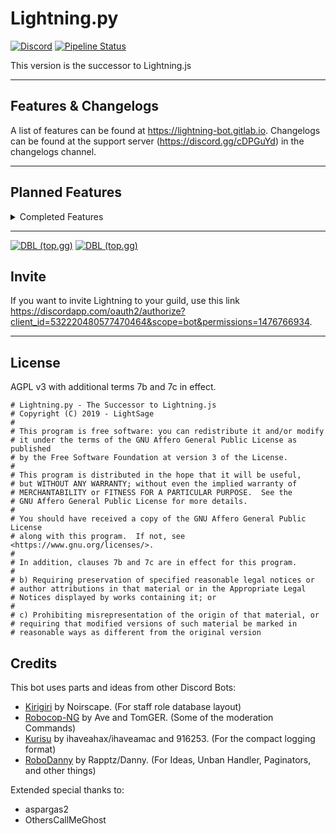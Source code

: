 # Lightning.py
[![Discord](https://img.shields.io/discord/527887739178188830.svg)](https://discord.gg/cDPGuYd)
[![Pipeline Status](https://img.shields.io/gitlab/pipeline/lightning-bot/Lightning?label=Pipeline&logo=GitLab)](https://gitlab.com/lightning-bot/Lightning/pipelines/latest)

This version is the successor to Lightning.js

---

## Features & Changelogs

A list of features can be found at https://lightning-bot.gitlab.io. Changelogs can be found at the support server (https://discord.gg/cDPGuYd) in the changelogs channel.

---
## Planned Features

<details>
<summary>Completed Features</summary>
<p>

- [x] Message Logging 
- [x] Logging: Invite Watching (soon to be rewritten)
- [x] Member Count
- [x] Announcement Maker
- [x] Moderation: Mute
- [x] Moderation: Restrictions
- [x] Moderation: Ban ID/Hackban
- [x] Moderation: Silent Kick
- [x] Moderation: Reapply Restrictions on Member Join
- [x] Admin: Fetch the guild's userlog.json file (Obsolete since v2)
- [x] Status Switching
- [x] Support Server: Special commands that help moderate the support server
- [x] Bot Owner: Blacklist Guilds and Users
- [x] Bot Owner: Search blacklist with an ID
- [x] Lightning's Timer System: Reminders/Timers
- [x] Moderation: Time Ban (relies on Lightning's Timer System)
- [x] Lightning's Timer System: Allow reminder author to delete their own reminders
- [x] Lightning's Timer System: Management Cog (PCA/PCM)
- [x] Lightning's Timer System: 6 Hour Data Backup (Now Unused since v2)
- [x] Moderation: Time Mute (relies on Lightning's Timer System)
- [x] Better Help Command

</p>
</details>

---
[![DBL (top.gg)](https://top.gg/api/widget/status/532220480577470464.svg)](https://top.gg/bot/532220480577470464)
[![DBL (top.gg)](https://top.gg/api/widget/owner/532220480577470464.svg)](https://top.gg/bot/532220480577470464)
## Invite

If you want to invite Lightning to your guild, use this link https://discordapp.com/oauth2/authorize?client_id=532220480577470464&scope=bot&permissions=1476766934.

---
## License
AGPL v3 with additional terms 7b and 7c in effect.
```
# Lightning.py - The Successor to Lightning.js
# Copyright (C) 2019 - LightSage
#
# This program is free software: you can redistribute it and/or modify
# it under the terms of the GNU Affero General Public License as published
# by the Free Software Foundation at version 3 of the License.
#
# This program is distributed in the hope that it will be useful,
# but WITHOUT ANY WARRANTY; without even the implied warranty of
# MERCHANTABILITY or FITNESS FOR A PARTICULAR PURPOSE.  See the
# GNU Affero General Public License for more details.
#
# You should have received a copy of the GNU Affero General Public License
# along with this program.  If not, see <https://www.gnu.org/licenses/>.
#
# In addition, clauses 7b and 7c are in effect for this program.
#
# b) Requiring preservation of specified reasonable legal notices or
# author attributions in that material or in the Appropriate Legal
# Notices displayed by works containing it; or
#
# c) Prohibiting misrepresentation of the origin of that material, or
# requiring that modified versions of such material be marked in
# reasonable ways as different from the original version
```
## Credits 

This bot uses parts and ideas from other Discord Bots:

- [Kirigiri](https://git.catgirlsin.space/noirscape/kirigiri) by Noirscape. (For staff role database layout)
- [Robocop-NG](https://github.com/reswitched/robocop-ng) by Ave and TomGER. (Some of the moderation Commands)
- [Kurisu](https://github.com/nh-server/Kurisu) by ihaveahax/ihaveamac and 916253. (For the compact logging format)
- [RoboDanny](https://github.com/Rapptz/RoboDanny) by Rapptz/Danny. (For Ideas, Unban Handler, Paginators, and other things)


Extended special thanks to:

- aspargas2
- OthersCallMeGhost